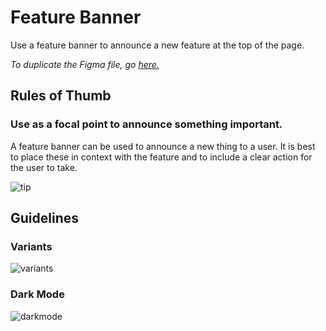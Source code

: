 # Feature Banner

Use a feature banner to announce a new feature at the top of the page.

*To duplicate the Figma file, go [here.](https://www.figma.com/file/zZi2fYDUjWEMPQJWAt8VWv/Threshold-DS?node-id=834%3A18160)*

## Rules of Thumb

### Use as a focal point to announce something important.

A feature banner can be used to announce a new thing to a user. It is best to place these in context with the feature and to include a clear action for the user to take.

![tip](https://user-images.githubusercontent.com/57226633/196990095-0ee40242-78aa-4364-803d-6bcd7f7d0874.png)

## Guidelines

### Variants

![variants](https://user-images.githubusercontent.com/57226633/196990106-64209a7b-4b73-4048-90c2-3be65c900ce9.png)

### Dark Mode

![darkmode](https://user-images.githubusercontent.com/57226633/196990121-426373d9-0063-4b6f-ad3d-ae8728bc8ab7.png)
